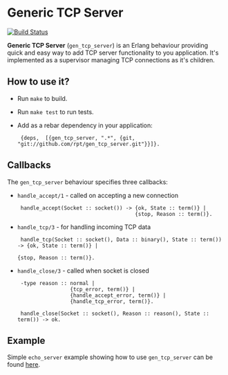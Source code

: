 Generic TCP Server
==================

[![Build Status][travis_ci_image]][travis_ci]

**Generic TCP Server** (`gen_tcp_server`) is an Erlang behaviour providing quick and
easy way to add TCP server functionality to you application. It's implemented as
a supervisor managing TCP connections as it's children.

How to use it?
-----------

 * Run `make` to build.
 * Run `make test` to run tests.
 * Add as a rebar dependency in your application:

        {deps,  [{gen_tcp_server, ".*", {git, "git://github.com/rpt/gen_tcp_server.git"}}]}.

Callbacks
--------

The `gen_tcp_server` behaviour specifies three callbacks:

 * `handle_accept/1` - called on accepting a new connection

        handle_accept(Socket :: socket()) -> {ok, State :: term()} |
                                             {stop, Reason :: term()}.

 * `handle_tcp/3` - for handling incoming TCP data

        handle_tcp(Socket :: socket(), Data :: binary(), State :: term()) -> {ok, State :: term()} |
                                                                             {stop, Reason :: term()}.

 * `handle_close/3` - called when socket is closed

        -type reason :: normal |
                        {tcp_error, term()} |
                        {handle_accept_error, term()} |
                        {handle_tcp_error, term()}.

        handle_close(Socket :: socket(), Reason :: reason(), State :: term()) -> ok.

Example
-------

Simple `echo_server` example showing how to use `gen_tcp_server` can be found
[here][echo_server.erl].

[echo_server.erl]:
https://github.com/rpt/gen_tcp_server/blob/master/examples/echo_server.erl
[travis_ci]:
http://travis-ci.org/rpt/gen_tcp_server
[travis_ci_image]:
https://secure.travis-ci.org/rpt/gen_tcp_server.png
